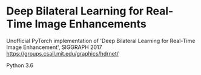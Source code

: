 # Deep Bilateral Learning for Real-Time Image Enhancements
Unofficial PyTorch implementation of 'Deep Bilateral Learning for Real-Time Image Enhancement', SIGGRAPH 2017 https://groups.csail.mit.edu/graphics/hdrnet/

Python 3.6
